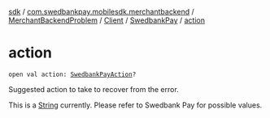 [sdk](../../../../index.md) / [com.swedbankpay.mobilesdk.merchantbackend](../../../index.md) / [MerchantBackendProblem](../../index.md) / [Client](../index.md) / [SwedbankPay](index.md) / [action](./action.md)

# action

`open val action: `[`SwedbankPayAction`](../../../-swedbank-pay-action.md)`?`

Suggested action to take to recover from the error.

This is a [String](https://kotlinlang.org/api/latest/jvm/stdlib/kotlin/-string/index.html) currently. Please refer to Swedbank Pay for possible values.

